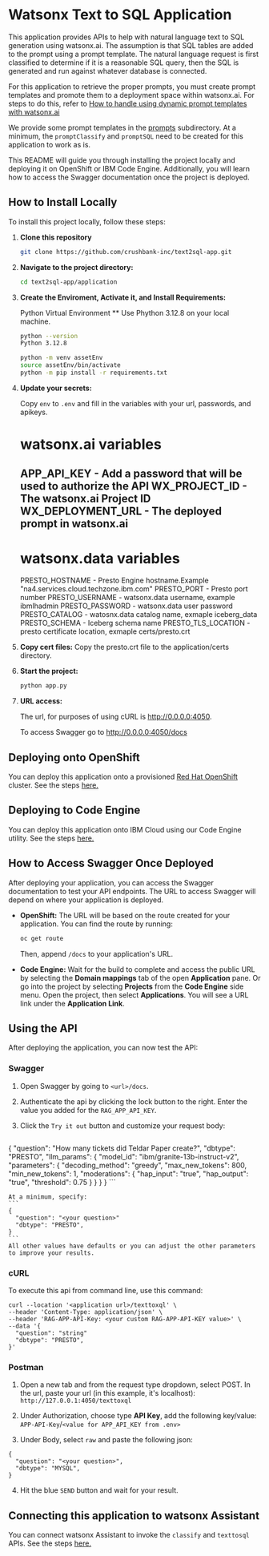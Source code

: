 # Watsonx Text to SQL Application

This application provides APIs to help with natural language text to SQL generation using watsonx.ai. The assumption is that SQL tables are added to the prompt using a prompt template.  The natural language request is first classified to determine if it is a reasonable SQL query, then the SQL is generated and run against whatever database is connected. 

For this application to retrieve the proper prompts, you must create prompt templates and promote them to a deployment space within watsonx.ai.  For steps to do this, refer to [How to handle using dynamic prompt templates with watsonx.ai](./dynamic_templates.md)

We provide some prompt templates in the [prompts](./prompts) subdirectory.  At a minimum, the `promptClassify` and `promptSQL` need to be created for this application to work as is. 

This README will guide you through installing the project locally and deploying it on OpenShift or IBM Code Engine. Additionally, you will learn how to access the Swagger documentation once the project is deployed.

## How to Install Locally

To install this project locally, follow these steps:

1. **Clone this repository**

    ```bash
    git clone https://github.com/crushbank-inc/text2sql-app.git
    ```

1. **Navigate to the project directory:**

    ```bash
    cd text2sql-app/application
    ```

1. **Create the Enviroment, Activate it, and Install Requirements:**

    Python Virtual Environment 
    ** Use Phython 3.12.8 on your local machine.
    ```bash
    python --version
    Python 3.12.8
    ```

    ```bash
    python -m venv assetEnv
    source assetEnv/bin/activate
    python -m pip install -r requirements.txt
    ```

1. **Update your secrets:**

    Copy `env` to `.env` and fill in the variables with your url, passwords, and apikeys.

    # watsonx.ai variables
    APP_API_KEY - Add a password that will be used to authorize the API
    WX_PROJECT_ID - The watsonx.ai Project ID
    WX_DEPLOYMENT_URL - The deployed prompt in watsonx.ai
    -----------------------------------------------------------------------------
    # watsonx.data variables
    PRESTO_HOSTNAME - Presto Engine hostname.Example "na4.services.cloud.techzone.ibm.com"
    PRESTO_PORT - Presto port number
    PRESTO_USERNAME - watsonx.data username, example ibmlhadmin
    PRESTO_PASSWORD - watsonx.data user password
    PRESTO_CATALOG - watosnx.data catalog name, exmaple iceberg_data
    PRESTO_SCHEMA - Iceberg schema name
    PRESTO_TLS_LOCATION - presto certificate location, exmaple certs/presto.crt


2. **Copy cert files:**
    Copy the presto.crt file to the application/certs directory.

1. **Start the project:**

    ```bash
    python app.py
    ```

1. **URL access:**

    The url, for purposes of using cURL is http://0.0.0.0:4050.

    To access Swagger go to http://0.0.0.0:4050/docs

## Deploying onto OpenShift

You can deploy this application onto a provisioned [Red Hat OpenShift](https://cloud.ibm.com/docs/openshift?topic=openshift-getting-started) cluster. See the steps [here.](./openshift-setup/README.md)

## Deploying to Code Engine

You can deploy this application onto IBM Cloud using our Code Engine utility. See the steps [here.](./code-engine-setup/README.md)

## How to Access Swagger Once Deployed

After deploying your application, you can access the Swagger documentation to test your API endpoints. The URL to access Swagger will depend on where your application is deployed.

- **OpenShift:** The URL will be based on the route created for your application. You can find the route by running:

    ```bash
    oc get route
    ```

    Then, append `/docs` to your application's URL.

- **Code Engine:** Wait for the build to complete and access the public URL by selecting the **Domain mappings** tab of the open **Application** pane.  Or go into the project by selecting **Projects** from the **Code Engine** side menu. Open the project, then select **Applications**. You will see a URL link under the **Application Link**.

## Using the API

After deploying the application, you can now test the API: 

### Swagger

1. Open Swagger by going to `<url>/docs`.

2. Authenticate the api by clicking the lock button to the right.  Enter the value you added for the `RAG_APP_API_KEY`.

3. Click the `Try it out` button and customize your request body:
    ```
{
  "question": "How many tickets did Teldar Paper create?",
	"dbtype": "PRESTO",
  "llm_params": {
    "model_id": "ibm/granite-13b-instruct-v2",
    "parameters": {
      "decoding_method": "greedy",
      "max_new_tokens": 800,
      "min_new_tokens": 1,
      "moderations": {
        "hap_input": "true",
        "hap_output": "true",
        "threshold": 0.75
      }
    }
  }
}
    ```

    At a minimum, specify:
    ```
    {
      "question": "<your question>"
      "dbtype": "PRESTO",
    }
    ```
    All other values have defaults or you can adjust the other parameters to improve your results.
   
### cURL

To execute this api from command line, use this command: 
```
curl --location '<application url>/texttoxql' \
--header 'Content-Type: application/json' \
--header 'RAG-APP-API-Key: <your custom RAG-APP-API-KEY value>' \
--data '{
  "question": "string"
  "dbtype": "PRESTO",
}'
```
### Postman

1. Open a new tab and from the request type dropdown, select POST. In the url, paste your url (in this example, it's localhost): `http://127.0.0.1:4050/texttoxql`

2. Under Authorization, choose type **API Key**, add the following key/value: `APP-API-Key`/`<value for APP_API_KEY from .env>`

3. Under Body, select `raw` and paste the following json:
```
{
  "question": "<your question>",
  "dbtype": "MYSQL",
}
```
4. Hit the blue `SEND` button and wait for your result.

## Connecting this application to watsonx Assistant

You can connect watsonx Assistant to invoke the `classify` and `texttosql` APIs. See the steps [here.](./watsonx-assistant-setup/README.md)

